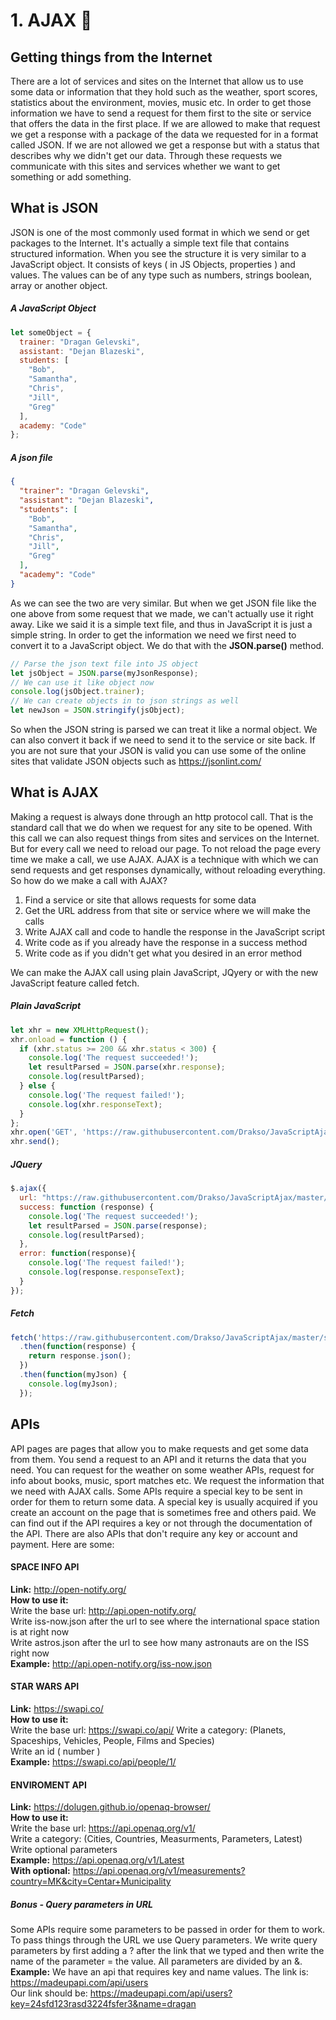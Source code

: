 # 1. AJAX &#x1F34E;
## Getting things from the Internet
There are a lot of services and sites on the Internet that allow us to use some data or information that they hold such as the weather, sport scores, statistics about the environment, movies, music etc. In order to get those information we have to send a request for them first to the site or service that offers the data in the first place. If we are allowed to make that request we get a response with a package of the data we requested for in a format called JSON. If we are not allowed we get a response but with a status that describes why we didn't get our data. Through these requests we communicate with this sites and services whether we want to get something or add something. 

## What is JSON
JSON is one of the most commonly used format in which we send or get packages to the Internet. It's actually a simple text file that contains structured information. When you see the structure it is very similar to a JavaScript object. It consists of keys ( in JS Objects, properties ) and values. The values can be of any type such as numbers, strings boolean, array or another object. 

##### A JavaScript Object
```javascript
let someObject = {
  trainer: "Dragan Gelevski",
  assistant: "Dejan Blazeski",
  students: [
    "Bob",
    "Samantha",
    "Chris",
    "Jill",
    "Greg"
  ],
  academy: "Code"
};
```
##### A json file
```json
{
  "trainer": "Dragan Gelevski",
  "assistant": "Dejan Blazeski",
  "students": [
    "Bob",
    "Samantha",
    "Chris",
    "Jill",
    "Greg"
  ],
  "academy": "Code"
}
```
As we can see the two are very similar. But when we get JSON file like the one above from some request that we made, we can't actually use it right away. Like we said it is a simple text file, and thus in JavaScript it is just a simple string. In order to get the information we need we first need to convert it to a JavaScript object. We do that with the **JSON.parse()** method.
```javascript
// Parse the json text file into JS object
let jsObject = JSON.parse(myJsonResponse);
// We can use it like object now
console.log(jsObject.trainer);
// We can create objects in to json strings as well
let newJson = JSON.stringify(jsObject);
```
So when the JSON string is parsed we can treat it like a normal object. We can also convert it back if we need to send it to the service or site back. If you are not sure that your JSON is valid you can use some of the online sites that validate JSON objects such as https://jsonlint.com/

## What is AJAX
Making a request is always done through an http protocol call. That is the standard call that we do when we request for any site to be opened. With this call we can also request things from sites and services on the Internet. But for every call we need to reload our page. To not reload the page every time we make a call, we use AJAX. AJAX is a technique with which we can send requests and get responses dynamically, without reloading everything. So how do we make a call with AJAX? 
1. Find a service or site that allows requests for some data
2. Get the URL address from that site or service where we will make the calls
3. Write AJAX call and code to handle the response in the JavaScript script
4. Write code as if you already have the response in a success method
5. Write code as if you didn't get what you desired in an error method

We can make the AJAX call using plain JavaScript, JQyery or with the new JavaScript feature called fetch.
##### Plain JavaScript
```javascript
let xhr = new XMLHttpRequest();
xhr.onload = function () {
  if (xhr.status >= 200 && xhr.status < 300) {
    console.log('The request succeeded!');
    let resultParsed = JSON.parse(xhr.response);
    console.log(resultParsed);
  } else {
    console.log('The request failed!');
    console.log(xhr.responseText);
  }
};
xhr.open('GET', 'https://raw.githubusercontent.com/Drakso/JavaScriptAjax/master/students3.json');
xhr.send();
````
##### JQuery
```javascript
$.ajax({
  url: "https://raw.githubusercontent.com/Drakso/JavaScriptAjax/master/students3.json",
  success: function (response) {
    console.log('The request succeeded!');
    let resultParsed = JSON.parse(response);
    console.log(resultParsed);
  }, 
  error: function(response){
    console.log('The request failed!');
    console.log(response.responseText);
  }
});
````
##### Fetch
```javascript
fetch('https://raw.githubusercontent.com/Drakso/JavaScriptAjax/master/students3.json')
  .then(function(response) {
    return response.json();
  })
  .then(function(myJson) {
    console.log(myJson);
  });
````



## APIs
API pages are pages that allow you to make requests and get some data from them. You send a request to an API and it returns the data that you need. You can request for the weather on some weather APIs, request for info about books, music, sport matches etc. We request the information that we need with AJAX calls. Some APIs require a special key to be sent in order for them to return some data. A special key is usually acquired if you create an account on the page that is sometimes free and others paid. We can find out if the API requires a key or not through the documentation of the API. There are also APIs that don't require any key or account and payment. Here are some:

#### SPACE INFO API
**Link:** http://open-notify.org/ \
**How to use it:** \
Write the base url: http://api.open-notify.org/ \
Write iss-now.json after the url to see where the international space station is at right now \
Write astros.json after the url to see how many astronauts are on the ISS right now \
**Example:** http://api.open-notify.org/iss-now.json
#### STAR WARS API
**Link:** https://swapi.co/ \
**How to use it:** \
Write the base url: https://swapi.co/api/
Write a category: (Planets, Spaceships, Vehicles, People, Films and Species) \
Write an id ( number ) \
**Example:** https://swapi.co/api/people/1/
#### ENVIROMENT API
**Link:** https://dolugen.github.io/openaq-browser/ \
**How to use it:** \
Write the base url: https://api.openaq.org/v1/ \
Write a category: (Cities, Countries, Measurments, Parameters, Latest) \
Write optional parameters \
**Example:** https://api.openaq.org/v1/Latest \
**With optional:** https://api.openaq.org/v1/measurements?country=MK&city=Centar+Municipality

##### Bonus - Query parameters in URL
Some APIs require some parameters to be passed in order for them to work. To pass things through the URL we use Query parameters. We write query parameters by first adding a ? after the link that we typed and then write the name of the parameter = the value. All parameters are divided by an &. \
**Example:** We have an api that requires key and name values. The link is: https://madeupapi.com/api/users \
Our link should be: https://madeupapi.com/api/users?key=24sfd123rasd3224fsfer3&name=dragan
